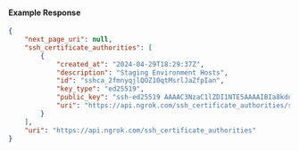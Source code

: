 <!-- Code generated for API Clients. DO NOT EDIT. -->

#### Example Response

```json
{
	"next_page_uri": null,
	"ssh_certificate_authorities": [
		{
			"created_at": "2024-04-29T18:29:37Z",
			"description": "Staging Environment Hosts",
			"id": "sshca_2fmnyqjlQOZ10qtMsrlJaZfpIan",
			"key_type": "ed25519",
			"public_key": "ssh-ed25519 AAAAC3NzaC1lZDI1NTE5AAAAIBIa8kdnP6Kz6h2g7IuxSVnBC7DYNETXSIt6CWx6i2XB",
			"uri": "https://api.ngrok.com/ssh_certificate_authorities/sshca_2fmnyqjlQOZ10qtMsrlJaZfpIan"
		}
	],
	"uri": "https://api.ngrok.com/ssh_certificate_authorities"
}
```
